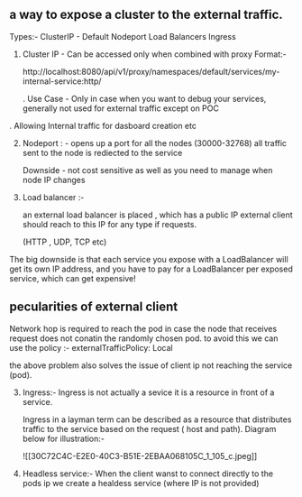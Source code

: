 a way to expose a cluster to the external traffic.
------------------
Types:- 
ClusterIP - Default
Nodeport 
Load Balancers
Ingress

1. Cluster IP - Can be accessed only when combined with proxy
   Format:- 
   
   http://localhost:8080/api/v1/proxy/namespaces/default/services/my-internal-service:http/
   
   . Use Case - Only in case when you want to debug your services, generally not used for external traffic except on POC
   
  . Allowing Internal traffic for dasboard creation etc
  
  
  2. Nodeport : - opens up a port for all the nodes (30000-32768)
       all traffic sent to the node is rediected to the service 
	   
	   Downside - not cost sensitive as well as you need to manage when node IP changes

 3. Load balancer :-
     
	 an external load balancer is placed , which has a public IP external client should reach to this IP for any type if requests.
	 
	 (HTTP , UDP, TCP etc)

The big downside is that each service you expose with a LoadBalancer will get its own IP address, and you have to pay for a LoadBalancer per exposed service, which can get expensive!

pecularities of external client
-----------------------------
Network hop is required to reach the pod in case the node that receives request does not conatin the randomly chosen pod. to avoid this we can use the policy :-
	externalTrafficPolicy: Local
	
the above problem also solves the issue of client ip not reaching the service (pod).



3. Ingress:-
    Ingress is not actually a sevice it is a resource in front of a service.
	
	Ingress in a layman term can be described as a resource that distributes traffic to the service based on the request ( host and path).
	Diagram below for illustration:-

	![[30C72C4C-E2E0-40C3-B51E-2EBAA068105C_1_105_c.jpeg]]
	
	
4. Headless service:-
    When the client wanst to connect directly to the pods ip we create a healdess service (where IP is not provided)
	
	